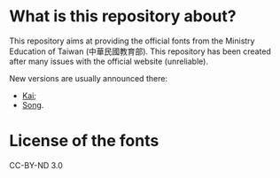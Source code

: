 # What is this repository about?
This repository aims at providing the official fonts from the Ministry Education of Taiwan (中華民國教育部).
This repository has been created after many issues with the official website (unreliable).

New versions are usually announced there:
 - [Kai](https://language.moe.gov.tw/result.aspx?classify_sn=23&subclassify_sn=436&content_sn=47);
 - [Song](https://language.moe.gov.tw/result.aspx?classify_sn=23&subclassify_sn=436&content_sn=48).

# License of the fonts
CC-BY-ND 3.0
